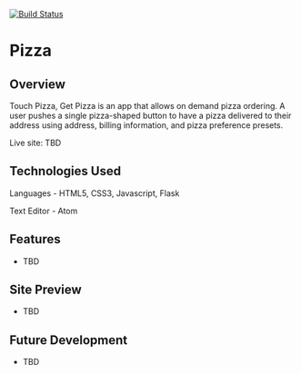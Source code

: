 [![Build Status](https://travis-ci.org/robertbernardbrown/Pizza.svg?branch=master)](https://travis-ci.org/robertbernardbrown/Pizza)

# Pizza

## Overview

Touch Pizza, Get Pizza is an app that allows on demand pizza ordering. A user pushes a single pizza-shaped button to have a pizza delivered to their address using address, billing information, and pizza preference presets.

Live site: TBD

## Technologies Used

Languages - HTML5, CSS3, Javascript, Flask

Text Editor - Atom

## Features

* TBD

## Site Preview

* TBD

## Future Development

* TBD
